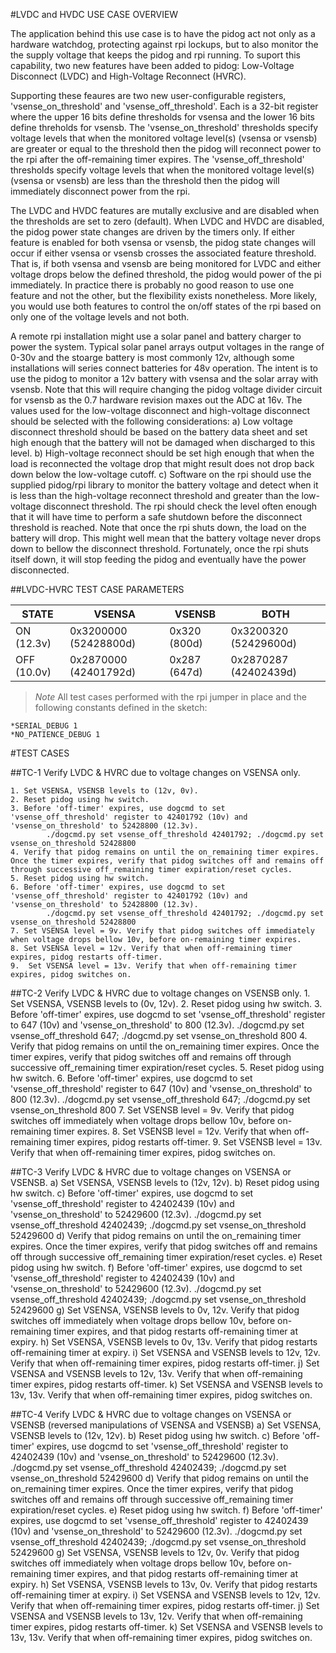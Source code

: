 #LVDC and HVDC USE CASE OVERVIEW

The application behind this use case is to have the pidog act not only as a hardware watchdog, protecting against rpi lockups, but to also monitor the the supply voltage that keeps the pidog and rpi running. To suport this capability, two new features have been added to pidog: Low-Voltage Disconnect (LVDC) and High-Voltage Reconnect (HVRC).

Supporting these feaures are two new user-configurable registers, 'vsense_on_threshold' and 'vsense_off_threshold'. Each is a 32-bit register where the upper 16 bits define thresholds for vsensa and the lower 16 bits define threholds for vsensb. The 'vsense_on_threshold' thresholds specify voltage levels that when the monitored voltage level(s) (vsensa or vsensb) are greater or equal to the threshold then the pidog will reconnect power to the rpi after the off-remaining timer expires. The 'vsense_off_threshold' thresholds specify voltage levels that when the monitored voltage level(s) (vsensa or vsensb) are less than the threshold then the pidog will immediately disconnect power from the rpi.

The LVDC and HVDC features are mutally exclusive and are disabled when the thresholds are set to zero (default). When LVDC and HVDC are disabled, the pidog power state changes are driven by the timers only. If either feature is enabled for both vsensa or vsensb, the pidog state changes will occur if either vsensa or vsensb crosses the associated feature threshold. That is, if both vsensa and vsensb are being monitored for LVDC and either voltage drops below the defined threshold, the pidog would power of the pi immediately. In practice there is probably no good reason to use one feature and not the other, but the flexibility exists nonetheless. More likely, you would use both features to control the on/off states of the rpi based on only one of the voltage levels and not both. 

A remote rpi installation might use a solar panel and battery charger to power the system. Typical solar panel arrays output voltages in the range of 0-30v and the stoarge battery is most commonly 12v, although some installations will series connect batteries for 48v operation. The intent is to use the pidog to monitor a 12v battery with vsensa and the solar array with vsensb. Note that this will require changing the pidog voltage divider circuit for vsensb as the 0.7 hardware revision maxes out the ADC at 16v. The values used for the low-voltage disconnect and high-voltage disconnect should be
selected with the following considerations:
	a) Low voltage disconnect threshold should be based on the battery data sheet and set high enough that the battery will not be damaged when discharged to this level.
	b) High-voltage reconnect should be set high enough that when the load is reconnected the voltage drop that might result does not drop back down below the
		low-voltage cutoff.
	c)	Software on the rpi should use the supplied pidog/rpi library to monitor the battery voltage and detect when it is less than the high-voltage reconnect threshold and greater than the low-voltage disconnect threshold. The rpi should check the level often enough that it will have time to perform a safe shutdown before the disconnect threshold is reached. Note that once the rpi shuts down, the load on the battery will drop. This might well mean that the battery voltage	never drops down to bellow the disconnect threshold. Fortunately, once the rpi shuts itself down, it will stop feeding the pidog and eventually have the power disconnected. 
	


##LVDC-HVRC TEST CASE PARAMETERS

| STATE | VSENSA |VSENSB|BOTH|
|---|---|---|---|
|ON (12.3v)|0x3200000 (52428800d)|0x320 (800d)|0x3200320 (52429600d)|
|OFF (10.0v)|0x2870000 (42401792d)|0x287 (647d)|0x2870287 (42402439d)|

> *Note* All test cases performed with the rpi jumper in place and the following constants defined in the sketch:
 
	*SERIAL_DEBUG 1
	*NO_PATIENCE_DEBUG 1


#TEST CASES

##TC-1 Verify LVDC & HVRC due to voltage changes on VSENSA only.

	1. Set VSENSA, VSENSB levels to (12v, 0v).
	2. Reset pidog using hw switch.
	3. Before 'off-timer' expires, use dogcmd to set 'vsense_off_threshold' register to 42401792 (10v) and 'vsense_on_threshold' to 52428800 (12.3v). 
			./dogcmd.py set vsense_off_threshold 42401792; ./dogcmd.py set vsense_on_threshold 52428800
	4. Verify that pidog remains on until the on_remaining timer expires. Once the timer expires, verify that pidog switches off and remains off through successive off_remaining timer expiration/reset cycles.
	5. Reset pidog using hw switch.
	6. Before 'off-timer' expires, use dogcmd to set 'vsense_off_threshold' register to 42401792 (10v) and 'vsense_on_threshold' to 52428800 (12.3v). 
			./dogcmd.py set vsense_off_threshold 42401792; ./dogcmd.py set vsense_on_threshold 52428800
	7. Set VSENSA level = 9v. Verify that pidog switches off immediately when voltage drops bellow 10v, before on-remaining timer expires.
	8. Set VSENSA level = 12v. Verify that when off-remaining timer expires, pidog restarts off-timer.
	9.  Set VSENSA level = 13v. Verify that when off-remaining timer expires, pidog switches on.
	
##TC-2 Verify LVDC & HVRC due to voltage changes on VSENSB only. 
	1. Set VSENSA, VSENSB levels to (0v, 12v).
	2. Reset pidog using hw switch.
	3. Before 'off-timer' expires, use dogcmd to set 'vsense_off_threshold' register to 647 (10v) and 'vsense_on_threshold' to 800 (12.3v). 
			./dogcmd.py set vsense_off_threshold 647; ./dogcmd.py set vsense_on_threshold 800
	4. Verify that pidog remains on until the on_remaining timer expires. Once the timer expires, verify that pidog switches off and remains off through successive off_remaining timer expiration/reset cycles.
	5. Reset pidog using hw switch.
	6. Before 'off-timer' expires, use dogcmd to set 'vsense_off_threshold' register to 647 (10v) and 'vsense_on_threshold' to 800 (12.3v). 
			./dogcmd.py set vsense_off_threshold 647; ./dogcmd.py set vsense_on_threshold 800
	7. Set VSENSB level = 9v. Verify that pidog switches off immediately when voltage drops bellow 10v, before on-remaining timer expires.
	8. Set VSENSB level = 12v. Verify that when off-remaining timer expires, pidog restarts off-timer.
	9.  Set VSENSB level = 13v. Verify that when off-remaining timer expires, pidog switches on.
	
##TC-3 Verify LVDC & HVRC due to voltage changes on VSENSA or VSENSB. 
	a) Set VSENSA, VSENSB levels to (12v, 12v).
	b) Reset pidog using hw switch.
	c) Before 'off-timer' expires, use dogcmd to set 'vsense_off_threshold' register to 42402439 (10v) and 'vsense_on_threshold' to 52429600 (12.3v). 
			./dogcmd.py set vsense_off_threshold 42402439; ./dogcmd.py set vsense_on_threshold 52429600
	d) Verify that pidog remains on until the on_remaining timer expires. Once the timer expires, verify that pidog switches off and remains off through successive off_remaining timer expiration/reset cycles.
	e) Reset pidog using hw switch.
	f) Before 'off-timer' expires, use dogcmd to set 'vsense_off_threshold' register to 42402439 (10v) and 'vsense_on_threshold' to 52429600 (12.3v). 
			./dogcmd.py set vsense_off_threshold 42402439; ./dogcmd.py set vsense_on_threshold 52429600
	g) Set VSENSA, VSENSB levels to 0v, 12v. Verify that pidog switches off immediately when voltage drops bellow 10v, before on-remaining timer expires, and that pidog restarts off-remaining timer at expiry.
	h) Set VSENSA, VSENSB levels to 0v, 13v. Verify that pidog restarts off-remaining timer at expiry.
	i)  Set VSENSA and VSENSB levels to 12v, 12v. Verify that when off-remaining timer expires, pidog restarts off-timer.
	j)  Set VSENSA and VSENSB levels to 12v, 13v. Verify that when off-remaining timer expires, pidog restarts off-timer.
	k) Set VSENSA and VSENSB levels to 13v, 13v. Verify that when off-remaining timer expires, pidog switches on.
	
##TC-4 Verify LVDC & HVRC due to voltage changes on VSENSA or VSENSB (reversed manipulations of VSENSA and VSENSB)
	a) Set VSENSA, VSENSB levels to (12v, 12v).
	b) Reset pidog using hw switch.
	c) Before 'off-timer' expires, use dogcmd to set 'vsense_off_threshold' register to 42402439 (10v) and 'vsense_on_threshold' to 52429600 (12.3v). 
			./dogcmd.py set vsense_off_threshold 42402439; ./dogcmd.py set vsense_on_threshold 52429600
	d) Verify that pidog remains on until the on_remaining timer expires. Once the timer expires, verify that pidog switches off and remains off through successive off_remaining timer expiration/reset cycles.
	e) Reset pidog using hw switch.
	f) Before 'off-timer' expires, use dogcmd to set 'vsense_off_threshold' register to 42402439 (10v) and 'vsense_on_threshold' to 52429600 (12.3v). 
			./dogcmd.py set vsense_off_threshold 42402439; ./dogcmd.py set vsense_on_threshold 52429600
	g) Set VSENSA, VSENSB levels to 12v, 0v. Verify that pidog switches off immediately when voltage drops bellow 10v, before on-remaining timer expires, and that pidog restarts off-remaining timer at expiry.
	h) Set VSENSA, VSENSB levels to 13v, 0v. Verify that pidog restarts off-remaining timer at expiry.
	i)  Set VSENSA and VSENSB levels to 12v, 12v. Verify that when off-remaining timer expires, pidog restarts off-timer.
	j)  Set VSENSA and VSENSB levels to 13v, 12v. Verify that when off-remaining timer expires, pidog restarts off-timer.
	k) Set VSENSA and VSENSB levels to 13v, 13v. Verify that when off-remaining timer expires, pidog switches on.